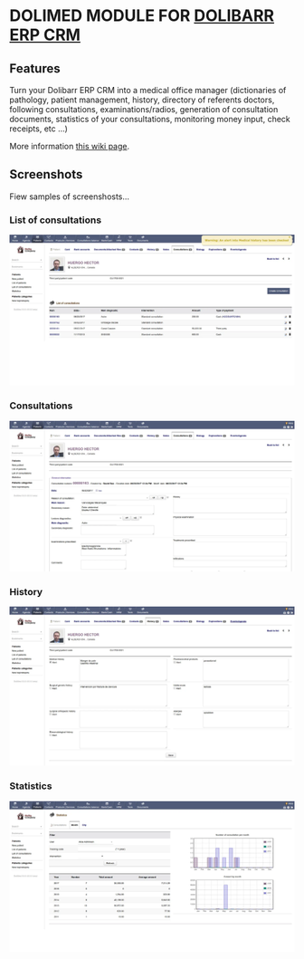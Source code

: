 # DOLIMED MODULE FOR [DOLIBARR ERP CRM](https://www.dolibarr.org)

## Features

Turn your Dolibarr ERP CRM into a medical office manager (dictionaries of pathology, patient management, history, directory of referents doctors, following consultations, examinations/radios, generation of consultation documents, statistics of your consultations, monitoring money input, check receipts, etc ...)


More information <a href="https://wiki.dolibarr.org/index.php/Module_Medical_Center" target="_new">this wiki page</a>.



## Screenshots

Fiew samples of screenshosts...
 
### List of consultations

![Screenshot patient card](img/dolimed_screenshot_consulthome.webp?raw=true "List of consultations")

### Consultations

![Screenshot patient card](img/dolimed_screenshot_consult.webp?raw=true "Patient card")


### History

![Screenshot patient card](img/dolimed_screenshot_atcd.webp?raw=true "History card")


### Statistics

![Screenshot patient card](img/dolimed_screenshot_stats_consult.webp?raw=true "Statistics")

